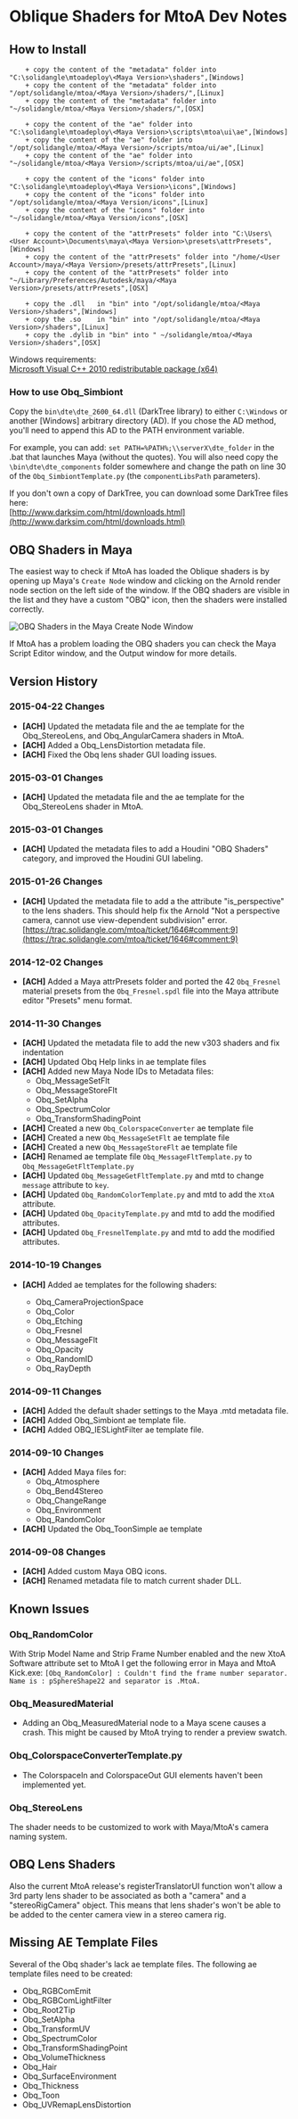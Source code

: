 # Oblique Shaders for MtoA Dev Notes #

## How to Install ##

        + copy the content of the "metadata" folder into "C:\solidangle\mtoadeploy\<Maya Version>\shaders",[Windows]
        + copy the content of the "metadata" folder into "/opt/solidangle/mtoa/<Maya Version>/shaders/",[Linux]
        + copy the content of the "metadata" folder into "~/solidangle/mtoa/<Maya Version>/shaders/",[OSX]

        + copy the content of the "ae" folder into "C:\solidangle\mtoadeploy\<Maya Version>\scripts\mtoa\ui\ae",[Windows]
        + copy the content of the "ae" folder into "/opt/solidangle/mtoa/<Maya Version>/scripts/mtoa/ui/ae",[Linux]
        + copy the content of the "ae" folder into "~/solidangle/mtoa/<Maya Version>/scripts/mtoa/ui/ae",[OSX]

        + copy the content of the "icons" folder into "C:\solidangle\mtoadeploy\<Maya Version>\icons",[Windows]
        + copy the content of the "icons" folder into "/opt/solidangle/mtoa/<Maya Version/icons",[Linux]
        + copy the content of the "icons" folder into "~/solidangle/mtoa/<Maya Version/icons",[OSX]

		+ copy the content of the "attrPresets" folder into "C:\Users\<User Account>\Documents\maya\<Maya Version>\presets\attrPresets",[Windows]
		+ copy the content of the "attrPresets" folder into "/home/<User Account>/maya/<Maya Version>/presets/attrPresets",[Linux]
		+ copy the content of the "attrPresets" folder into "~/Library/Preferences/Autodesk/maya/<Maya Version>/presets/attrPresets",[OSX]

        + copy the .dll   in "bin" into "/opt/solidangle/mtoa/<Maya Version>/shaders",[Windows]
        + copy the .so    in "bin" into "/opt/solidangle/mtoa/<Maya Version>/shaders",[Linux]
        + copy the .dylib in "bin" into " ~/solidangle/mtoa/<Maya Version>/shaders",[OSX]


Windows requirements:  
[Microsoft Visual C++ 2010 redistributable package (x64)](http://www.microsoft.com/en-us/download/details.aspx?id=14632)

### How to use Obq_Simbiont ###

Copy the `bin\dte\dte_2600_64.dll` (DarkTree library) to either `C:\Windows` or another [Windows] arbitrary directory (AD). If you chose the AD method, you'll need to append this AD to the PATH environment variable. 

For example, you can add: `set PATH=%PATH%;\\serverX\dte_folder` in the .bat that launches Maya (without the quotes). You will also need copy the `\bin\dte\dte_components` folder somewhere and change the path on line 30 of the `Obq_SimbiontTemplate.py` (the `componentLibsPath` parameters).

If you don't own a copy of DarkTree, you can download some DarkTree files here:  
[http://www.darksim.com/html/downloads.html](http://www.darksim.com/html/downloads.html)
  

## OBQ Shaders in Maya ##

The easiest way to check if MtoA has loaded the Oblique shaders is by opening up Maya's `Create Node` window and clicking on the Arnold render node section on the left side of the window. If the OBQ shaders are visible in the list and they have a custom "OBQ" icon, then the shaders were installed correctly.

![OBQ Shaders in the Maya Create Node Window](images/create_node_window.png)

If MtoA has a problem loading the OBQ shaders you can check the Maya Script Editor window, and the Output window for more details.

## Version History ##

### 2015-04-22 Changes ###
- **[ACH]** Updated the metadata file and the ae template for the Obq_StereoLens, and Obq_AngularCamera shaders in MtoA.
- **[ACH]** Added a Obq_LensDistortion metadata file.
- **[ACH]** Fixed the Obq lens shader GUI loading issues.

### 2015-03-01 Changes ###
- **[ACH]** Updated the metadata file and the ae template for the Obq_StereoLens shader in MtoA.

### 2015-03-01 Changes ###
- **[ACH]** Updated the metadata files to add a Houdini "OBQ Shaders" category, and improved the Houdini GUI labeling.

### 2015-01-26 Changes ###
- **[ACH]** Updated the metadata file to add a the attribute "is_perspective" to the lens shaders. This should help fix the Arnold "Not a perspective camera, cannot use view-dependent subdivision" error.	[https://trac.solidangle.com/mtoa/ticket/1646#comment:9](https://trac.solidangle.com/mtoa/ticket/1646#comment:9)

### 2014-12-02 Changes ###
- **[ACH]** Added a Maya attrPresets folder and ported the 42 `Obq_Fresnel` material presets from the `Obq_Fresnel.spdl` file into the Maya attribute editor "Presets" menu format.

### 2014-11-30 Changes ###
- **[ACH]** Updated the metadata file to add the new v303 shaders and fix indentation
- **[ACH]** Updated Obq Help links in ae template files  
- **[ACH]** Added new Maya Node IDs to Metadata files:
	- Obq_MessageSetFlt
	- Obq_MessageStoreFlt
	- Obq_SetAlpha
	- Obq_SpectrumColor
	- Obq_TransformShadingPoint
- **[ACH]** Created a new `Obq_ColorspaceConverter` ae template file  
- **[ACH]** Created a new `Obq_MessageSetFlt` ae template file  
- **[ACH]** Created a new `Obq_MessageStoreFlt` ae template file  
- **[ACH]** Renamed ae template file `Obq_MessageFltTemplate.py` to `Obq_MessageGetFltTemplate.py`
- **[ACH]** Updated `Obq_MessageGetFltTemplate.py` and mtd to change `message` attribute to `key`.
- **[ACH]** Updated `Obq_RandomColorTemplate.py` and mtd to add the `XtoA` attribute.
- **[ACH]** Updated `Obq_OpacityTemplate.py` and mtd to add the modified attributes.
- **[ACH]** Updated `Obq_FresnelTemplate.py` and mtd to add the modified attributes.

### 2014-10-19 Changes ###
- **[ACH]** Added ae templates for the following shaders:

	- Obq_CameraProjectionSpace
	- Obq_Color
	- Obq_Etching
	- Obq_Fresnel
	- Obq_MessageFlt
	- Obq_Opacity
	- Obq_RandomID
	- Obq_RayDepth

### 2014-09-11 Changes ###
- **[ACH]** Added the default shader settings to the Maya .mtd metadata file.
- **[ACH]** Added Obq_Simbiont ae template file.
- **[ACH]** Added OBQ_IESLightFilter ae template file.


### 2014-09-10 Changes ###
- **[ACH]** Added Maya files for:
	- Obq_Atmosphere
	- Obq_Bend4Stereo
	- Obq_ChangeRange
	- Obq_Environment
	- Obq_RandomColor
- **[ACH]** Updated the Obq_ToonSimple ae template


### 2014-09-08 Changes ###
- **[ACH]** Added custom Maya OBQ icons.
- **[ACH]** Renamed metadata file to match current shader DLL.

## Known Issues ##

### Obq_RandomColor ###
  With Strip Model Name and Strip Frame Number enabled and the new XtoA Software attribute set to MtoA I get the following error in Maya and MtoA Kick.exe:
  ```[Obq_RandomColor] : Couldn't find the frame number separator. Name is : pSphereShape22 and separator is .MtoA.```

### Obq_MeasuredMaterial ###
- Adding an Obq_MeasuredMaterial node to a Maya scene causes a crash. This might be caused by MtoA trying to render a preview swatch.

### Obq_ColorspaceConverterTemplate.py ###
- The ColorspaceIn and ColorspaceOut GUI elements haven't been implemented yet.

### Obq_StereoLens ###

The shader needs to be customized to work with Maya/MtoA's camera naming system.

## OBQ Lens Shaders ##

Also the current MtoA release's registerTranslatorUI function won't allow a 3rd party lens shader to be associated as both a "camera" and a "stereoRigCamera" object. This means that lens shader's won't be able to be added to the center camera view in a stereo camera rig.


## Missing AE Template Files ##

Several of the Obq shader's lack ae template files. The following ae template files need to be created:

- Obq_RGBComEmit
- Obq_RGBComLightFilter
- Obq_Root2Tip
- Obq_SetAlpha
- Obq_TransformUV
- Obq_SpectrumColor
- Obq_TransformShadingPoint
- Obq_VolumeThickness
- Obq_Hair
- Obq_SurfaceEnvironment
- Obq_Thickness
- Obq_Toon
- Obq_UVRemapLensDistortion
